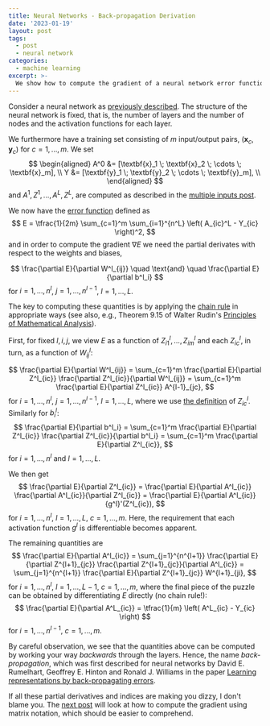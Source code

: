 ```yaml
---
title: Neural Networks - Back-propagation Derivation
date: '2023-01-19'
layout: post
tags:
  - post
  - neural network
categories:
  - machine learning
excerpt: >-
  We show how to compute the gradient of a neural network error function.
---
```

Consider a neural network as [previously described](/blog/2023/01/neural-networks-02-the-model).
The structure of the neural network is fixed, that is, the number of layers and the number of
nodes and the activation functions for each layer.

We furthermore have a training set consisting of $m$ input/output pairs,
$(\textbf{x}_c, \textbf{y}_c)$ for $c=1,\ldots,m$.
We set
$$
\begin{aligned}
A^0 &= [\textbf{x}_1 \; \textbf{x}_2 \; \cdots \; \textbf{x}_m], \\
Y &= [\textbf{y}_1 \; \textbf{y}_2 \; \cdots \; \textbf{y}_m], \\
\end{aligned}
$$
and $A^1, Z^1, \ldots, A^L, Z^L$, are computed as described in the
[multiple inputs post](/blog/2023/01/neural-networks-03-multiple-inputs).

We now have the [error function](/blog/2023/01/neural-networks-04-the-optimization-problem)
defined as
$$
E = \tfrac{1}{2m} \sum_{c=1}^m \sum_{i=1}^{n^L} \left( A_{ic}^L - Y_{ic} \right)^2,
$$
and in order to compute the gradient $\nabla E$ we need the partial derivates with respect to the
weights and biases,

$$
\frac{\partial E}{\partial W^l_{ij}}
\quad \text{and} \quad
\frac{\partial E}{\partial b^l_i}
$$
for $i=1,\dots,n^l$, $j=1,\ldots,n^{l-1}$, $l=1,\ldots,L$.

The key to computing these quantities is by applying the
[chain rule](https://en.wikipedia.org/wiki/Chain_rule#Multivariable_case)
in appropriate ways (see also, e.g., Theorem 9.15 of Walter Rudin's
[Principles of Mathematical Analysis](/refs/rudin76)).

First, for fixed $l, i, j$, we view $E$ as a function of $Z^l_{i1}, \ldots, Z^l_{im}$ and
each $Z^l_{ic}$, in turn, as a function of $W^l_{ij}$:

$$
\frac{\partial E}{\partial W^l_{ij}}
= \sum_{c=1}^m \frac{\partial E}{\partial Z^l_{ic}} \frac{\partial Z^l_{ic}}{\partial W^l_{ij}}
= \sum_{c=1}^m \frac{\partial E}{\partial Z^l_{ic}} A^{l-1}_{jc},
$$
for $i=1,\ldots,n^l$, $j=1,\ldots,n^{l-1}$, $l=1,\ldots,L$, where we use
[the definition](/blog/2023/01/neural-networks-03-multiple-inputs) of $Z^l_{ic}$.
Similarly for $b^l_i$:
$$
\frac{\partial E}{\partial b^l_i}
= \sum_{c=1}^m \frac{\partial E}{\partial Z^l_{ic}} \frac{\partial Z^l_{ic}}{\partial b^l_i}
= \sum_{c=1}^m \frac{\partial E}{\partial Z^l_{ic}},
$$
for $i=1,\ldots,n^l$ and $l=1,\ldots,L$.

We then get
$$
\frac{\partial E}{\partial Z^l_{ic}}
= \frac{\partial E}{\partial A^l_{ic}} \frac{\partial A^l_{ic}}{\partial Z^l_{ic}}
= \frac{\partial E}{\partial A^l_{ic}} {g^l}'(Z^l_{ic}),
$$
for $i=1,\ldots,n^l$, $l=1,\ldots,L$, $c=1,\ldots,m$. Here, the requirement that
each activation function $g^l$ is differentiable becomes apparent.

The remaining quantities are
$$
\frac{\partial E}{\partial A^l_{ic}}
= \sum_{j=1}^{n^{l+1}} \frac{\partial E}{\partial Z^{l+1}_{jc}} \frac{\partial Z^{l+1}_{jc}}{\partial A^l_{ic}}
= \sum_{j=1}^{n^{l+1}} \frac{\partial E}{\partial Z^{l+1}_{jc}} W^{l+1}_{ji},
$$
for $i=1,\ldots,n^l$, $l=1,\ldots,L-1$, $c=1,\ldots,m$, where the final piece of the puzzle
can be obtained by differentiating $E$ directly (no chain rule!):
$$
\frac{\partial E}{\partial A^L_{ic}}
= \tfrac{1}{m} \left( A^L_{ic} - Y_{ic} \right)
$$
for $i=1,\ldots,n^{l-1}$, $c=1,\ldots,m$.

By careful observation, we see that the quantities above can be computed by working your
way *backwards* through the layers. Hence, the name *back-propagation*, which was first
described for neural networks by David E. Rumelhart, Geoffrey E. Hinton and Ronald J. Williams
in the paper [Learning representations by back-propagating errors](/refs/rumelhart86).

If all these partial derivatives and indices are making you dizzy, I don't blame you.
The [next post](/blog/2023/01/neural-networks-07-back-propagation-matrix-style)
will look at how to compute the gradient using matrix notation, which
should be easier to comprehend.

